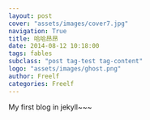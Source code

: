 ```yaml
---
layout: post
cover: "assets/images/cover7.jpg"
navigation: True
title: 哈哈昂昂
date: 2014-08-12 10:18:00
tags: fables
subclass: "post tag-test tag-content"
logo: "assets/images/ghost.png"
author: Freelf
categories: Freelf
---
```


My first blog in jekyll~~~
